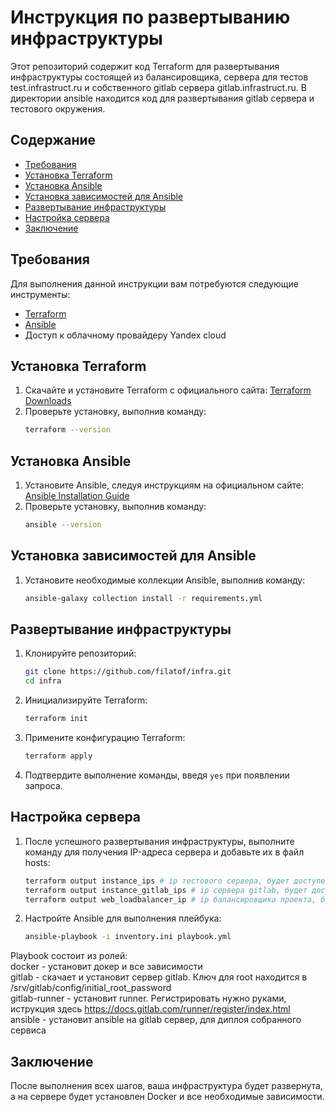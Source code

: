 # Инструкция по развертыванию инфраструктуры

Этот репозиторий содержит код Terraform для развертывания инфраструктуры состоящей из балансировщика, сервера для тестов test.infrastruct.ru и собственного gitlab сервера gitlab.infrastruct.ru. В директории ansible находится код для развертывания gitlab сервера и тестового окружения.

## Содержание

- [Требования](#требования)
- [Установка Terraform](#установка-terraform)
- [Установка Ansible](#установка-ansible)
- [Установка зависимостей для Ansible](#установка-зависимостей-для-ansible)
- [Развертывание инфраструктуры](#развертывание-инфраструктуры)
- [Настройка сервера](#настройка-сервера)
- [Заключение](#заключение)

## Требования

Для выполнения данной инструкции вам потребуются следующие инструменты:

- [Terraform](https://www.terraform.io/downloads.html)
- [Ansible](https://docs.ansible.com/ansible/latest/installation_guide/intro_installation.html)
- Доступ к облачному провайдеру Yandex cloud

## Установка Terraform

1. Скачайте и установите Terraform с официального сайта: [Terraform Downloads](https://www.terraform.io/downloads.html)
2. Проверьте установку, выполнив команду:
    ```sh
    terraform --version
    ```

## Установка Ansible

1. Установите Ansible, следуя инструкциям на официальном сайте: [Ansible Installation Guide](https://docs.ansible.com/ansible/latest/installation_guide/intro_installation.html)
2. Проверьте установку, выполнив команду:
    ```sh
    ansible --version
    ```

## Установка зависимостей для Ansible

1. Установите необходимые коллекции Ansible, выполнив команду:
    ```sh
    ansible-galaxy collection install -r requirements.yml
    ```

## Развертывание инфраструктуры

1. Клонируйте репозиторий:
    ```sh
    git clone https://github.com/filatof/infra.git
    cd infra
    ```

2. Инициализируйте Terraform:
    ```sh
    terraform init
    ```

3. Примените конфигурацию Terraform:
    ```sh
    terraform apply
    ```

4. Подтвердите выполнение команды, введя `yes` при появлении запроса.

## Настройка сервера

1. После успешного развертывания инфраструктуры, выполните команду для получения IP-адреса сервера и добавьте их в файл hosts:
    ```sh
    terraform output instance_ips # ip тестового сервера, будет доступен test.infrastruct.ru
    terraform output instance_gitlab_ips # ip сервера gitlab, будет доступен gitlab.unfrastruct.ru
    terraform output web_loadbalancer_ip # ip балансировщика проекта, будет доступен web.infrastaruct.ru
    ```

2. Настройте Ansible для выполнения плейбука:
    ```sh
    ansible-playbook -i inventory.ini playbook.yml
    ```
Playbook состоит из ролей:  
docker - установит докер и все зависимости  
gitlab - скачает и установит сервер gitlab. Ключ для root находится в /srv/gitlab/config/initial_root_password  
gitlab-runner - установит runner. Регистрировать нужно руками, иструкция здесь https://docs.gitlab.com/runner/register/index.html  
ansible - установит ansible на gitlab сервер, для диплоя собранного сервиса

## Заключение

После выполнения всех шагов, ваша инфраструктура будет развернута, а на сервере будет установлен Docker и все необходимые зависимости.